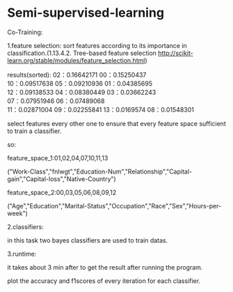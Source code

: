 # Semi-supervised-learning
Co-Training:

1.feature selection:
sort features according to its importance in classification.(1.13.4.2. Tree-based feature selection http://scikit-learn.org/stable/modules/feature_selection.html)

results(sorted):
  02：0.16642171
                 00：0.15250437  
  10：0.09517638
                 05：0.09210936
  01：0.04385695  
                 12：0.09138533
  04：0.08380449 
                 03：0.03662243  
  07：0.07951946
                 06：0.07489068  
  11：0.02871004
                 09：0.02255841
  13：0.0169574
                 08：0.01548301
                 
select features every other one to ensure that every feature space sufficient to train a classifier.

so:

feature_space_1:01,02,04,07,10,11,13

("Work-Class","fnlwgt","Education-Num","Relationship","Capital-gain","Capital-loss","Native-Country")

feature_space_2:00,03,05,06,08,09,12

("Age","Education","Marital-Status","Occupation","Race","Sex","Hours-per-week")

2.classifiers:

in this task two bayes classifiers are used to train datas.

3.runtime:

it takes about 3 min after to get the result after running the program.

plot the accuracy and f1scores of every iteration for each classifier.
